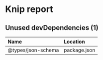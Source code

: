 # Knip report

## Unused devDependencies (1)

| Name               | Location     |
|:-------------------|:-------------|
| @types/json-schema | package.json |

